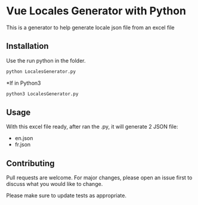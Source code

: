# Vue Locales Generator with Python

This is a generator to help generate locale json file from an excel file

## Installation

Use the run python in the folder.

```bash
python LocalesGenerator.py
```
*If in Python3

```bash
python3 LocalesGenerator.py
```

## Usage

With this excel file ready, after ran the .py, it will generate 2 JSON file:
- en.json
- fr.json

## Contributing
Pull requests are welcome. For major changes, please open an issue first to discuss what you would like to change.

Please make sure to update tests as appropriate.
